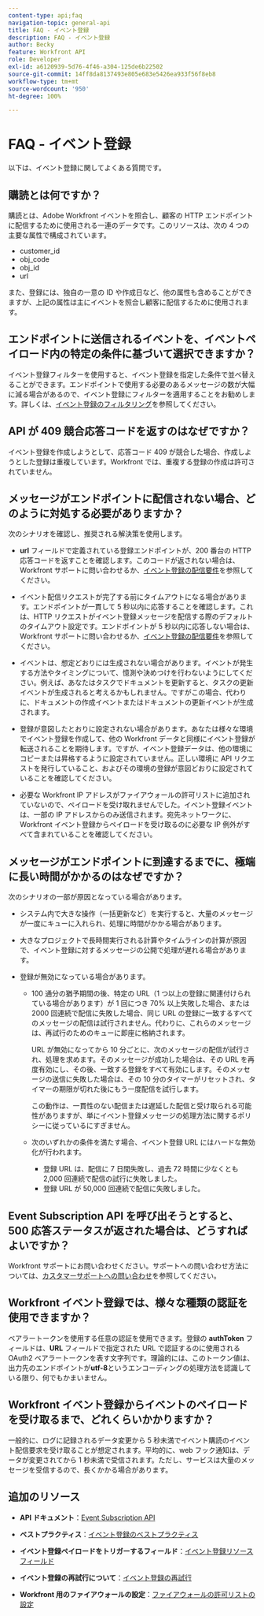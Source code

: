 ```yaml
---
content-type: api;faq
navigation-topic: general-api
title: FAQ - イベント登録
description: FAQ - イベント登録
author: Becky
feature: Workfront API
role: Developer
exl-id: a6120939-5d76-4f46-a304-125de6b22502
source-git-commit: 14ff8da8137493e805e683e5426ea933f56f8eb8
workflow-type: tm+mt
source-wordcount: '950'
ht-degree: 100%

---
```


# FAQ - イベント登録

<!--
{{highlighted-preview}}
-->

以下は、イベント登録に関してよくある質問です。

## 購読とは何ですか？

購読とは、Adobe Workfront イベントを照合し、顧客の HTTP エンドポイントに配信するために使用される一連のデータです。このリソースは、次の 4 つの主要な属性で構成されています。

* customer_id
* obj_code
* obj_id
* url

また、登録には、独自の一意の ID や作成日など、他の属性も含めることができますが、上記の属性は主にイベントを照合し顧客に配信するために使用されます。

## エンドポイントに送信されるイベントを、イベントペイロード内の特定の条件に基づいて選択できますか？

イベント登録フィルターを使用すると、イベント登録を指定した条件で並べ替えることができます。エンドポイントで使用する必要のあるメッセージの数が大幅に減る場合があるので、イベント登録にフィルターを適用することをお勧めします。詳しくは、[イベント登録のフィルタリング](../../wf-api/general/event-subs-api.md#event)を参照してください。

## API が 409 競合応答コードを返すのはなぜですか？

イベント登録を作成しようとして、応答コード 409 が競合した場合、作成しようとした登録は重複しています。Workfront では、重複する登録の作成は許可されていません。

## メッセージがエンドポイントに配信されない場合、どのように対処する必要がありますか？

次のシナリオを確認し、推奨される解決策を使用します。

* **url** フィールドで定義されている登録エンドポイントが、200 番台の HTTP 応答コードを返すことを確認します。このコードが返されない場合は、Workfront サポートに問い合わせるか、[イベント登録の配信要件](../../wf-api/general/setup-event-sub-endpoint.md)を参照してください。

* イベント配信リクエストが完了する前にタイムアウトになる場合があります。エンドポイントが一貫して 5 秒以内に応答することを確認します。これは、HTTP リクエストがイベント登録メッセージを配信する際のデフォルトのタイムアウト設定です。エンドポイントが 5 秒以内に応答しない場合は、Workfront サポートに問い合わせるか、[イベント登録の配信要件](../../wf-api/general/setup-event-sub-endpoint.md)を参照してください。
* イベントは、想定どおりには生成されない場合があります。イベントが発生する方法やタイミングについて、憶測や決めつけを行わないようにしてください。例えば、あなたはタスクでドキュメントを更新すると、タスクの更新イベントが生成されると考えるかもしれません。ですがこの場合、代わりに、ドキュメントの作成イベントまたはドキュメントの更新イベントが生成されます。
* 登録が意図したとおりに設定されない場合があります。あなたは様々な環境でイベント登録を作成して、他の Workfront データと同様にイベント登録が転送されることを期待します。ですが、イベント登録データは、他の環境にコピーまたは昇格するように設定されていません。正しい環境に API リクエストを発行していること、およびその環境の登録が意図どおりに設定されていることを確認してください。
* 必要な Workfront IP アドレスがファイアウォールの許可リストに追加されていないので、ペイロードを受け取れませんでした。イベント登録イベントは、一部の IP アドレスからのみ送信されます。宛先ネットワークに、Workfront イベント登録からペイロードを受け取るのに必要な IP 例外がすべて含まれていることを確認してください。

## メッセージがエンドポイントに到達するまでに、極端に長い時間がかかるのはなぜですか？

次のシナリオの一部が原因となっている場合があります。

* システム内で大きな操作（一括更新など）を実行すると、大量のメッセージが一度にキューに入れられ、処理に時間がかかる場合があります。
* 大きなプロジェクトで長時間実行される計算やタイムラインの計算が原因で、イベント登録に対するメッセージの公開で処理が遅れる場合があります。
* 登録が無効になっている場合があります。

   * 100 通分の猶予期間の後、特定の URL（1 つ以上の登録に関連付けられている場合があります）が 1 回につき 70% 以上失敗した場合、または 2000 回連続で配信に失敗した場合、同じ URL の登録に一致するすべてのメッセージの配信は試行されません。代わりに、これらのメッセージは、再試行のためのキューに即座に格納されます。

     URL が無効になってから 10 分ごとに、次のメッセージの配信が試行され、処理を求めます。そのメッセージが成功した場合は、その URL を再度有効にし、その後、一致する登録をすべて有効にします。そのメッセージの送信に失敗した場合は、その 10 分のタイマーがリセットされ、タイマーの期限が切れた後にもう一度配信を試行します。

     この動作は、一貫性のない配信または遅延した配信と受け取られる可能性がありますが、単にイベント登録メッセージの処理方法に関するポリシーに従っているにすぎません。

   * 次のいずれかの条件を満たす場合、イベント登録 URL にはハードな無効化が行われます。

      * 登録 URL は、配信に 7 日間失敗し、過去 72 時間に少なくとも 2,000 回連続で配信の試行に失敗しました。
      * 登録 URL が 50,000 回連続で配信に失敗しました。

## Event Subscription API を呼び出そうとすると、500 応答ステータスが返された場合は、どうすればよいですか？

Workfront サポートにお問い合わせください。サポートへの問い合わせ方法については、[カスタマーサポートへの問い合わせ](../../workfront-basics/tips-tricks-and-troubleshooting/contact-customer-support.md)を参照してください。

## Workfront イベント登録では、様々な種類の認証を使用できますか？

ベアラートークンを使用する任意の認証を使用できます。登録の **authToken** フィールドは、**URL** フィールドで指定された URL で認証するのに使用される OAuth2 ベアラートークンを表す文字列です。理論的には、このトークン値は、出力先のエンドポイントが&#x200B;**utf-8**&#x200B;というエンコーディングの処理方法を認識している限り、何でもかまいません。

## Workfront イベント登録からイベントのペイロードを受け取るまで、どれくらいかかりますか？

一般的に、ログに記録されるデータ変更から 5 秒未満でイベント購読のイベント配信要求を受け取ることが想定されます。平均的に、web フック通知は、データが変更されてから 1 秒未満で受信されます。ただし、サービスは大量のメッセージを受信するので、長くかかる場合があります。

## 追加のリソース

* **API ドキュメント**：[Event Subscription API](../../wf-api/general/event-subs-api.md)

* **ベストプラクティス**：[イベント登録のベストプラクティス](../../wf-api/general/event-sub-best-practice.md)

* **イベント登録ペイロードをトリガーするフィールド**：[イベント登録リソースフィールド](../../wf-api/api/event-sub-resource-fields.md)

* **イベント登録の再試行について**：[イベント登録の再試行](../../wf-api/api/event-sub-retries.md)

* **Workfront 用のファイアウォールの設定**：[ファイアウォールの許可リストの設定](../../administration-and-setup/get-started-wf-administration/configure-your-firewall.md)
